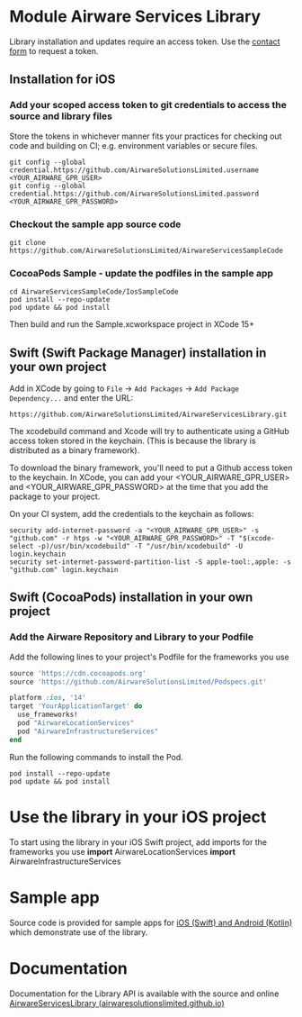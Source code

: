 # Module Airware Services Library

Library installation and updates require an access token. 
Use the [contact form](https://airware.aero/contact/) to request a token. 

## Installation for iOS


### Add your scoped access token to git credentials to access the source and library files

Store the tokens in whichever manner fits your practices for checking out code and building on CI; 
e.g. environment variables or secure files.

```
git config --global credential.https://github.com/AirwareSolutionsLimited.username <YOUR_AIRWARE_GPR_USER>
git config --global credential.https://github.com/AirwareSolutionsLimited.password <YOUR_AIRWARE_GPR_PASSWORD>
```



### Checkout the sample app source code

```
git clone https://github.com/AirwareSolutionsLimited/AirwareServicesSampleCode
```

### CocoaPods Sample - update the podfiles in the sample app

```
cd AirwareServicesSampleCode/IosSampleCode
pod install --repo-update
pod update && pod install
```

Then build and run the Sample.xcworkspace project in XCode 15+

## Swift (Swift Package Manager) installation in your own project

Add in XCode by going to `File` -> `Add Packages` -> `Add Package Dependency...` and enter the URL:
```
https://github.com/AirwareSolutionsLimited/AirwareServicesLibrary.git
```

The xcodebuild command and Xcode will try to authenticate using a GitHub access token stored in the keychain. (This is because the library is distributed as a binary framework).

To download the binary framework, you'll need to put a Github access token to the keychain.
In XCode, you can add your <YOUR_AIRWARE_GPR_USER> and <YOUR_AIRWARE_GPR_PASSWORD> at the time that you add the package to your project.

On your CI system, add the credentials to the keychain as follows:
```
security add-internet-password -a "<YOUR_AIRWARE_GPR_USER>" -s "github.com" -r htps -w "<YOUR_AIRWARE_GPR_PASSWORD>" -T "$(xcode-select -p)/usr/bin/xcodebuild" -T "/usr/bin/xcodebuild" -U login.keychain
security set-internet-password-partition-list -S apple-tool:,apple: -s "github.com" login.keychain
```  

## Swift (CocoaPods) installation in your own project


### Add the Airware Repository and Library to your Podfile

Add the following lines to your project's Podfile for the frameworks you use
```rb
source 'https://cdn.cocoapods.org'
source 'https://github.com/AirwareSolutionsLimited/Podspecs.git'

platform :ios, '14'
target 'YourApplicationTarget' do
  use_frameworks!
  pod "AirwareLocationServices"
  pod "AirwareInfrastructureServices"
end
```

Run the following commands to install the Pod.
```batch
pod install --repo-update
pod update && pod install
```

# Use the library in your iOS project

To start using the library in your iOS Swift project, add imports for the frameworks you use
**import** AirwareLocationServices
**import** AirwareInfrastructureServices

# Sample app
Source code is provided for sample apps for [iOS (Swift) and Android (Kotlin)](https://github.com/AirwareSolutionsLimited/AirwareServicesSampleCode) which demonstrate use of the library.

# Documentation
Documentation for the Library API is available with the source and online [AirwareServicesLibrary (airwaresolutionslimited.github.io)](https://airwaresolutionslimited.github.io/AirwareServicesLibrary/)

